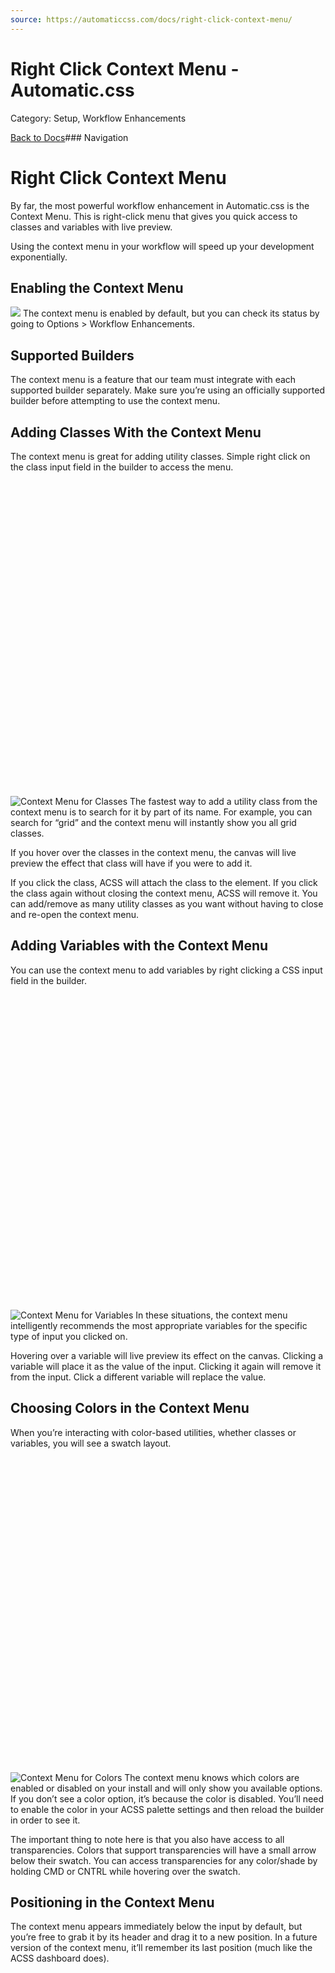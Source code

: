 ```yaml
---
source: https://automaticcss.com/docs/right-click-context-menu/
---
```


# Right Click Context Menu - Automatic.css

Category: Setup, Workflow Enhancements

[Back to Docs](https://automaticcss.com/docs)### Navigation

# Right Click Context Menu

By far, the most powerful workflow enhancement in Automatic.css is the Context Menu. This is right-click menu that gives you quick access to classes and variables with live preview.

Using the context menu in your workflow will speed up your development exponentially.

## Enabling the Context Menu

![](https://automaticcss.com/wp-content/uploads/CleanShot-2024-12-27-at-12.00.47@2x-1024x1024.jpg)
The context menu is enabled by default, but you can check its status by going to Options > Workflow Enhancements.

## Supported Builders

The context menu is a feature that our team must integrate with each supported builder separately. Make sure you’re using an officially supported builder before attempting to use the context menu.

## Adding Classes With the Context Menu

The context menu is great for adding utility classes. Simple right click on the class input field in the builder to access the menu.

![Context Menu for Classes](data:image/svg+xml,%3Csvg%20xmlns='http://www.w3.org/2000/svg'%20width='1024'%20height='1024'%20viewBox='0%200%201024%201024'%3E%3C/svg%3E)![Context Menu for Classes](https://automaticcss.com/wp-content/uploads/CleanShot-2024-12-27-at-12.04.20@2x-1024x1024.jpg)
The fastest way to add a utility class from the context menu is to search for it by part of its name. For example, you can search for “grid” and the context menu will instantly show you all grid classes.

If you hover over the classes in the context menu, the canvas will live preview the effect that class will have if you were to add it.

If you click the class, ACSS will attach the class to the element. If you click the class again without closing the context menu, ACSS will remove it. You can add/remove as many utility classes as you want without having to close and re-open the context menu.

## Adding Variables with the Context Menu

You can use the context menu to add variables by right clicking a CSS input field in the builder.

![Context Menu for Variables](data:image/svg+xml,%3Csvg%20xmlns='http://www.w3.org/2000/svg'%20width='1024'%20height='1024'%20viewBox='0%200%201024%201024'%3E%3C/svg%3E)![Context Menu for Variables](https://automaticcss.com/wp-content/uploads/CleanShot-2024-12-27-at-12.07.36@2x-1024x1024.jpg)
In these situations, the context menu intelligently recommends the most appropriate variables for the specific type of input you clicked on.

Hovering over a variable will live preview its effect on the canvas. Clicking a variable will place it as the value of the input. Clicking it again will remove it from the input. Click a different variable will replace the value.

## Choosing Colors in the Context Menu

When you’re interacting with color-based utilities, whether classes or variables, you will see a swatch layout.

![Context Menu for Colors](data:image/svg+xml,%3Csvg%20xmlns='http://www.w3.org/2000/svg'%20width='1024'%20height='1024'%20viewBox='0%200%201024%201024'%3E%3C/svg%3E)![Context Menu for Colors](https://automaticcss.com/wp-content/uploads/CleanShot-2024-12-27-at-12.10.56@2x-1024x1024.jpg)
The context menu knows which colors are enabled or disabled on your install and will only show you available options. If you don’t see a color option, it’s because the color is disabled. You’ll need to enable the color in your ACSS palette settings and then reload the builder in order to see it.

The important thing to note here is that you also have access to all transparencies. Colors that support transparencies will have a small arrow below their swatch. You can access transparencies for any color/shade by holding CMD or CNTRL while hovering over the swatch.

## Positioning in the Context Menu

The context menu appears immediately below the input by default, but you’re free to grab it by its header and drag it to a new position. In a future version of the context menu, it’ll remember its last position (much like the ACSS dashboard does).

